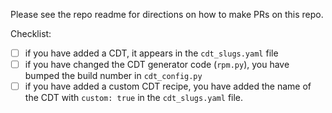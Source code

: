 Please see the repo readme for directions on how to make PRs on this repo.

Checklist:

- [ ] if you have added a CDT, it appears in the `cdt_slugs.yaml` file
- [ ] if you have changed the CDT generator code (`rpm.py`), you have bumped
  the build number in `cdt_config.py`
- [ ] if you have added a custom CDT recipe, you have added the name of the CDT
  with `custom: true` in the `cdt_slugs.yaml` file.
